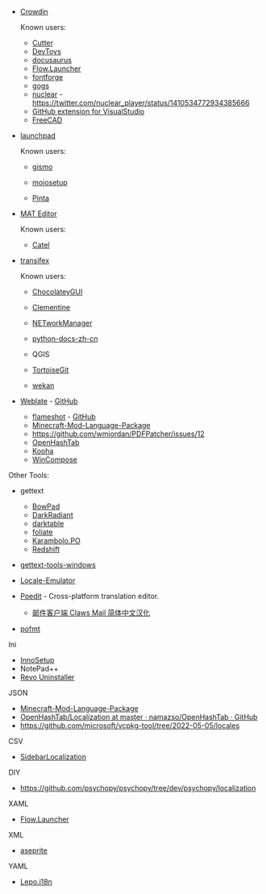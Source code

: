 * [Crowdin](https://crowdin.com/)
  
  Known users:
  
  - [Cutter](https://github.com/rizinorg/cutter-translations)
  - [DevToys](https://github.com/veler/DevToys)
  - [docusaurus](https://github.com/facebook/docusaurus)
  - [Flow.Launcher](https://github.com/Flow-Launcher/Flow.Launcher)
  - [fontforge](https://github.com/fontforge/fontforge)
  - [gogs](https://github.com/gogs/gogs/pull/6156/files)
  - [nuclear](https://crowdin.com/project/nuclear) - https://twitter.com/nuclear_player/status/1410534772934385666
  - [GitHub extension for VisualStudio](https://github.com/github/VisualStudio/issues/1858)
  - [FreeCAD](https://github.com/FreeCAD/FreeCAD-translations)

* [launchpad](https://translations.launchpad.net/)
  
  Known users:
  
  - [gismo](https://github.com/gismo/gismo)
  
  - [mojosetup](https://github.com/icculus/mojosetup)
  
  - [Pinta](https://github.com/PintaProject/Pinta)

* [MAT Editor](https://developer.microsoft.com/en-us/windows/downloads/multilingual-app-toolkit/)
  
  Known users:
  
  - [Catel](https://github.com/Catel/Catel)

* [transifex](https://www.transifex.com/)
  
  Known users:

  - [ChocolateyGUI](https://github.com/chocolatey/ChocolateyGUI)

  - [Clementine](https://github.com/clementine-player/Clementine)

  - [NETworkManager](https://github.com/BornToBeRoot/NETworkManager)

  - [python-docs-zh-cn](https://github.com/python/python-docs-zh-cn)
  
  - QGIS
  
  - [TortoiseGit](https://gitlab.com/tortoisegit/tortoisegit/blob/master/Languages/README.txt)

  - [wekan](https://github.com/wekan/wekan)
  
* [Weblate](https://weblate.org/) - [GitHub](https://github.com/WeblateOrg/weblate)
  
  - [flameshot](https://hosted.weblate.org/projects/flameshot/flameshot/) - [GitHub](https://github.com/flameshot-org/flameshot)
  - [Minecraft-Mod-Language-Package](https://github.com/CFPAOrg/Minecraft-Mod-Language-Package)
  - https://github.com/wmjordan/PDFPatcher/issues/12
  - [OpenHashTab](https://github.com/namazso/OpenHashTab)
  - [Kooha](https://github.com/SeaDve/Kooha)
  - [WinCompose](https://github.com/samhocevar/wincompose)

Other Tools:

- gettext

  - [BowPad](https://github.com/stefankueng/BowPad)
  - [DarkRadiant](https://github.com/codereader/DarkRadiant/tree/master/install/i18n)
  - [darktable](https://github.com/darktable-org/darktable)
  - [foliate](https://github.com/johnfactotum/foliate)
  - [Karambolo.PO](https://github.com/adams85/po)
  - [Redshift](https://github.com/jonls/redshift)

- [gettext-tools-windows](https://github.com/vslavik/gettext-tools-windows)

- [Locale-Emulator](https://github.com/xupefei/Locale-Emulator)

- [Poedit](https://github.com/vslavik/poedit) - Cross-platform translation editor.

  - [邮件客户端 Claws Mail 简体中文汉化](https://www.fournoas.com/posts/simplified-chinese-localization-of-claws-mail/)

- [pofmt](https://github.com/frostming/pofmt)

Ini

- [InnoSetup](https://github.com/jrsoftware/issrc/tree/main/Files/Languages)
- NotePad++
- [Revo Uninstaller](https://www.revouninstaller.com/)

JSON

- [Minecraft-Mod-Language-Package](https://github.com/CFPAOrg/Minecraft-Mod-Language-Package)
- [OpenHashTab/Localization at master · namazso/OpenHashTab · GitHub](https://github.com/namazso/OpenHashTab/tree/master/Localization)
- https://github.com/microsoft/vcpkg-tool/tree/2022-05-05/locales


CSV

- [SidebarLocalization](https://github.com/ArcadeRenegade/SidebarLocalization)

DIY

- https://github.com/psychopy/psychopy/tree/dev/psychopy/localization

XAML

- [Flow.Launcher](https://github.com/Flow-Launcher/Flow.Launcher)

XML

- [aseprite](https://github.com/aseprite/aseprite/tree/main/src/app/i18n)

YAML

- [Lepo.i18n](https://github.com/lepoco/i18n)
